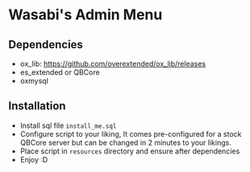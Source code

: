 # Wasabi's Admin Menu

## Dependencies
- ox_lib: https://github.com/overextended/ox_lib/releases
- es_extended or QBCore
- oxmysql

## Installation
- Install sql file `install_me.sql`
- Configure script to your liking, It comes pre-configured for a stock QBCore server but can be changed in 2 minutes to your likings.
- Place script in `resources` directory and ensure after dependencies
- Enjoy :D